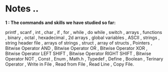 # Notes ..

**1 : The commands and skills we have studied so far:**

printf , scanf , int , char , if , for , while , do while , switch , arrays , functions , binary , octal , hexadecimal , 2d arrays , global variables , ASCII , strings , string header file , arrays of strings , struct , array of structs , Pointers , Bitwise Operator AND , Bitwise Operator OR , Bitwise Operator XOR , Bitwise Operator LEFT SHIFT , Bitwise Operator RIGHT SHIFT , Bitwise Operator NOT , Const , Enum , Math.h , Typedef , Define , Boolean , Terinary Operator , Write in File , Read from File , Read Line , Copy File.
